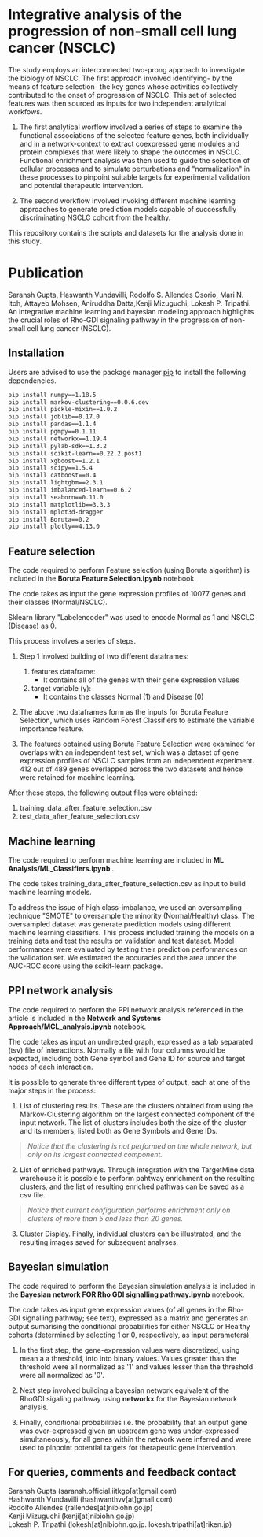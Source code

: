 # Integrative analysis of the progression of non-small cell lung cancer (NSCLC)
The study employs an interconnected two-prong approach to investigate the biology of NSCLC. The first approach involved identifying- by the means of feature selection- the key genes whose activities collectively contributed to the onset of progression of NSCLC. This set of selected features was then sourced as inputs for two independent analytical workfows.
    
  1. The first analytical worflow involved a series of steps to examine the functional associations of the selected feature genes, both individually and in a network-context to extract coexpressed gene modules and protein complexes that were likely to shape the outcomes in NSCLC. Functional enrichment analysis was then used to guide the selection of cellular processes and to simulate perturbations and "normalization" in these processes to pinpoint suitable targets for experimental validation and potential therapeutic intervention.
    
  2. The second workflow involved invoking different machine learning approaches to generate prediction models capable of successfully discriminating NSCLC cohort from the healthy.
    
This repository contains the scripts and datasets for the analysis done in this study.

# Publication
Saransh Gupta, Haswanth Vundavilli, Rodolfo S. Allendes Osorio, Mari N. Itoh, Attayeb Mohsen, Aniruddha Datta,Kenji Mizuguchi, Lokesh P. Tripathi. An integrative machine learning and bayesian modeling approach highlights the crucial roles of Rho-GDI signaling pathway in the progression of non-small cell lung cancer (NSCLC). 

## Installation

Users are advised to use the package manager [pip](https://pip.pypa.io/en/stable/) to install the following dependencies.

```bash
pip install numpy==1.18.5
pip install markov-clustering==0.0.6.dev
pip install pickle-mixin==1.0.2
pip install joblib==0.17.0
pip install pandas==1.1.4
pip install pgmpy==0.1.11
pip install networkx==1.19.4
pip install pylab-sdk==1.3.2
pip install scikit-learn==0.22.2.post1
pip install xgboost==1.2.1
pip install scipy==1.5.4
pip install catboost==0.4
pip install lightgbm==2.3.1
pip install imbalanced-learn==0.6.2
pip install seaborn==0.11.0
pip install matplotlib==3.3.3
pip install mplot3d-dragger
pip install Boruta==0.2
pip install plotly==4.13.0
```
## Feature selection

The code required to perform Feature selection (using Boruta algorithm) is included in the <b>Boruta Feature Selection.ipynb</b> notebook.

The code takes as input the gene expression profiles of 10077 genes and their classes (Normal/NSCLC).

Sklearn library "Labelencoder" was used to encode Normal as 1 and NSCLC (Disease) as 0.

This process involves a series of steps.

1. Step 1 involved building of two different dataframes:

    1. features dataframe:
        -   It contains all of the genes with their gene expression values
    2. target variable (y):
        -   It contains the classes Normal (1) and Disease (0)

2. The above two dataframes form as the inputs for Boruta Feature Selection, which uses Random Forest Classifiers to estimate the variable importance feature.

3. The features obtained using Boruta Feature Selection were examined for overlaps with an independent test set, which was a dataset of gene expression profiles of NSCLC samples from an independent experiment. 412 out of 489 genes overlapped across the two datasets and hence were retained for machine learning.

After these steps, the following output files were obtained:

   1. training_data_after_feature_selection.csv
   2. test_data_after_feature_selection.csv

## Machine learning

The code required to perform machine learning are included in <b>ML Analysis/ML_Classifiers.ipynb </b>. 

The code takes training_data_after_feature_selection.csv as input to build  machine learning models.

To address the issue of high class-imbalance, we used an oversampling technique "SMOTE" to oversample the minority (Normal/Healthy) class. The oversampled dataset was 
generate prediction models using different machine learning classifiers. This process included training the models on a training data and test the results on validation and test dataset. Model performances were evaluated by testing their prediction performances on the validation set. We estimated the accuracies and the area under the AUC-ROC score using the scikit-learn package.

## PPI network analysis

The code required to perform the PPI network analysis referenced in the article
is included in the <b>Network and Systems Approach/MCL_analysis.ipynb</b> notebook.

The code takes as input an undirected graph, expressed as a tab separated (tsv) file of interactions. Normally a file with four columns would be expected, including both Gene symbol and Gene ID for source and target nodes of each interaction.

It is possible to generate three different types of output, each at one of the major steps in the process:

  1. List of clustering results. These are the clusters obtained from using the Markov-Clustering algorithm on the largest  connected component of the input network. The list of clusters includes both the size of the cluster and its members, listed both as Gene Symbols and Gene IDs.

> *Notice that the clustering is not performed on the whole network, but only on its largest connected component.*

  2. List of enriched pathways. Through integration with the TargetMine data warehouse it is possible to perform pahtway enrichment on the resulting clusters, and the list of resulting enriched pathwas can be saved as a csv file.

> *Notice that current configuration performs enrichment only on clusters of more than 5 and less than 20 genes.*
  
  3. Cluster Display. Finally, individual clusters can be illustrated, and the resulting images saved for subsequent analyses. 


## Bayesian simulation

The code required to perform the Bayesian simulation analysis is included in the <b>Bayesian network FOR Rho GDI signalling pathway.ipynb</b> notebook.

The code takes as input gene expression values (of all genes in the Rho-GDI signalling pathway; see text), expressed as a matrix and generates an output sumarising the conditional probabilities for either NSCLC or Healthy cohorts (determined by selecting 1 or 0, respectively, as input parameters)

1. In the first step, the gene-expression values were discretized, using mean a a threshold, into into binary values. Values greater than the threshold were all normalized as '1' and values lesser than the threshold were all normalized as '0'.

2. Next step involved building a bayesian network equivalent of the RhoGDI sigaling pathway using <b>networkx</b> for the Bayesian network analysis.

3. Finally, conditional probabilities i.e. the probability that an output gene was over-expressed given an upstream gene was under-expressed simultaneously, for all genes within the network were inferred and were used to pinpoint potential targets for therapeutic gene intervention.
    
## For queries, comments and feedback contact
 Saransh Gupta (saransh.official.iitkgp[at]gmail.com)  
 Hashwanth Vundavilli (hashwanthvv[at]gmail.com)  
 Rodolfo Allendes (rallendes[at]nibiohn.go.jp)  
 Kenji Mizuguchi (kenji[at]nibiohn.go.jp)  
 Lokesh P. Tripathi (lokesh[at]nibiohn.go.jp. lokesh.tripathi[at]riken.jp)  
